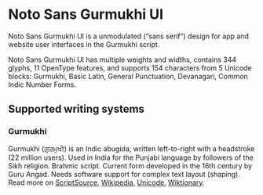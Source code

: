
# Noto Sans Gurmukhi UI

Noto Sans Gurmukhi UI is a unmodulated (“sans serif”) design for app and website user interfaces in the Gurmukhi script. 

Noto Sans Gurmukhi UI has multiple weights and widths, contains 344 glyphs, 11 OpenType features, and supports 154 characters from 5 Unicode blocks: Gurmukhi, Basic Latin, General Punctuation, Devanagari, Common Indic Number Forms.


## Supported writing systems


### Gurmukhi

Gurmukhi (ਗੁਰਮੁਖੀ) is an Indic abugida, written left-to-right with a headstroke (22 million users). Used in India for the Punjabi language by followers of the Sikh religion. Brahmic script. Current form developed in the 16th century by Guru Angad. Needs software support for complex text layout (shaping). Read more on [ScriptSource](https://scriptsource.org/scr/Guru), [Wikipedia](https://en.wikipedia.org/wiki/ISO_15924:Guru), [Unicode](https://www.unicode.org/versions/Unicode13.0.0/ch12.pdf#G668388), [Wiktionary](https://en.wiktionary.org/wiki/Category:Gurmukhi_script).

